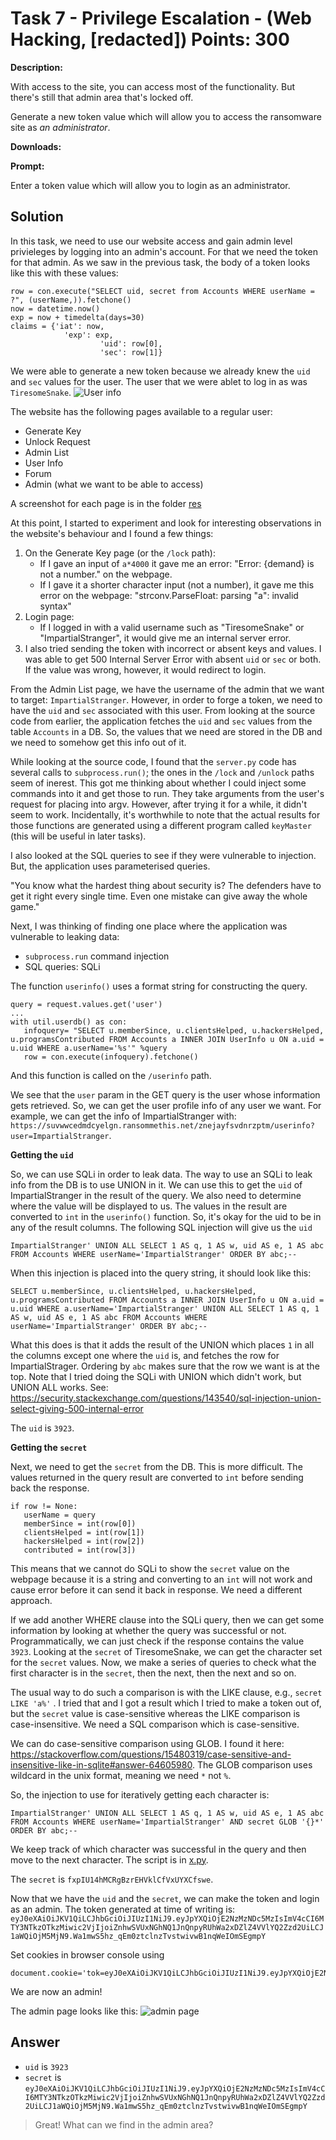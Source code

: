 # Task 7 - Privilege Escalation - (Web Hacking, [redacted]) Points: 300


**Description:**

With access to the site, you can access most of the functionality. But there's still that admin area that's locked off.

Generate a new token value which will allow you to access the ransomware site as *an administrator*.

**Downloads:**

**Prompt:**

Enter a token value which will allow you to login as an administrator.

## Solution

In this task, we need to use our website access and gain admin level privieleges by logging into an admin's account. For that we need the token for that admin. As we saw in the previous task, the body of a token looks like this with these values:
```
row = con.execute("SELECT uid, secret from Accounts WHERE userName = ?", (userName,)).fetchone()
now = datetime.now()
exp = now + timedelta(days=30)
claims = {'iat': now,
            'exp': exp,
                    'uid': row[0],
                    'sec': row[1]}
```
We were able to generate a new token because we already knew the `uid` and `sec` values for the user. The user that we were ablet to log in as was `TiresomeSnake`.
![User info](./res/user_info.png)

The website has the following pages available to a regular user:
- Generate Key
- Unlock Request
- Admin List
- User Info
- Forum
- Admin (what we want to be able to access)

A screenshot for each page is in the folder [res](./res)

At this point, I started to experiment and look for interesting observations in the website's behaviour and I found a few things:
1. On the Generate Key page (or the `/lock` path):
   -  If I gave an input of `a*4000` it gave me an error: "Error: {demand} is not a number." on the webpage.
   -  If I gave it a shorter character input (not a number), it gave me this error on the webpage: "strconv.ParseFloat: parsing "a": invalid syntax"
2. Login page: 
   - If I logged in with a valid username such as "TiresomeSnake" or "ImpartialStranger", it would give me an internal server error.
3. I also tried sending the token with incorrect or absent keys and values. I was able to get 500 Internal Server Error with absent `uid` or `sec` or both. If the value was wrong, however, it would redirect to login.

From the Admin List page, we have the username of the admin that we want to target: `ImpartialStranger`. However, in order to forge a token, we need to have the `uid` and `sec` associated with this user. From looking at the source code from earlier, the application fetches the `uid` and `sec` values from the table `Accounts` in a DB. So, the values that we need are stored in the DB and we need to somehow get this info out of it.

While looking at the source code, I found that the `server.py` code has several calls to `subprocess.run()`; the ones in the `/lock` and `/unlock` paths seem of inerest. This got me thinking about whether I could inject some commands into it and get those to run. They take arguments from the user's request for placing into argv. However, after trying it for a while, it didn't seem to work. Incidentally, it's worthwhile to note that the actual results for those functions are generated using a different program called `keyMaster` (this will be useful in later tasks).

I also looked at the SQL queries to see if they were vulnerable to injection. But, the application uses parameterised queries.

"You know what the hardest thing about security is? The defenders have to get it right every single time. Even one mistake can give away the whole game."

Next, I was thinking of finding one place where the application was vulnerable to leaking data:
- `subprocess.run` command injection
- SQL queries: SQLi

The function `userinfo()` uses a format string for constructing the query. 
```
query = request.values.get('user')
...
with util.userdb() as con:
   infoquery= "SELECT u.memberSince, u.clientsHelped, u.hackersHelped, u.programsContributed FROM Accounts a INNER JOIN UserInfo u ON a.uid = u.uid WHERE a.userName='%s'" %query
   row = con.execute(infoquery).fetchone()
```
And this function is called on the `/userinfo` path.

We see that the `user` param in the GET query is the user whose information gets retrieved. So, we can get the user profile info of any user we want. For example, we can get the info of ImpartialStranger with: `https://suvwwcedmdcyelgn.ransommethis.net/znejayfsvdnrzptm/userinfo?user=ImpartialStranger`. 

**Getting the `uid`**

So, we can use SQLi in order to leak data. The way to use an SQLi to leak info from the DB is to use UNION in it. We can use this to get the `uid` of ImpartialStranger in the result of the query. We also need to determine where the value will be displayed to us. The values in the result are converted to `int` in the `userinfo()` function. So, it's okay for the uid to be in any of the result columns. The following SQL injection  will give us the `uid`
```
ImpartialStranger' UNION ALL SELECT 1 AS q, 1 AS w, uid AS e, 1 AS abc FROM Accounts WHERE userName='ImpartialStranger' ORDER BY abc;--
```
When this injection is placed into the query string, it should look like this:
```
SELECT u.memberSince, u.clientsHelped, u.hackersHelped, u.programsContributed FROM Accounts a INNER JOIN UserInfo u ON a.uid = u.uid WHERE a.userName='ImpartialStranger' UNION ALL SELECT 1 AS q, 1 AS w, uid AS e, 1 AS abc FROM Accounts WHERE userName='ImpartialStranger' ORDER BY abc;--
```
What this does is that it adds the result of the UNION which places `1` in all the columns except one where the `uid` is, and fetches the row for ImpartialStrager. Ordering by `abc` makes sure that the row we want is at the top. Note that I tried doing the SQLi with UNION which didn't work, but UNION ALL works. See: https://security.stackexchange.com/questions/143540/sql-injection-union-select-giving-500-internal-error

The `uid` is `3923`.

**Getting the `secret`**

Next, we need to get the `secret` from the DB. This is more difficult. The values returned in the query result are converted to `int` before sending back the response.
```
if row != None:
   userName = query
   memberSince = int(row[0])
   clientsHelped = int(row[1])
   hackersHelped = int(row[2])
   contributed = int(row[3])
```
This means that we cannot do SQLi to show the `secret` value on the webpage because it is a string and converting to an `int` will not work and cause error before it can send it back in response. We need a different approach.

If we add another WHERE clause into the SQLi query, then we can get some information by looking at whether the query was successful or not. Programmatically, we can just check if the response contains the value `3923`. Looking at the `secret` of TiresomeSnake, we can get the character set for the `secret` values. Now, we make a series of queries to check what the first character is in the `secret`, then the next, then the next and so on. 

The usual way to do such a comparison is with the LIKE clause, e.g., `secret LIKE 'a%'` . I tried that and I got a result which I tried to make a token out of, but the `secret` value is case-sensitive whereas the LIKE comparison is case-insensitive. We need a SQL comparison which is case-sensitive.

We can do case-sensitive comparison using GLOB. I found it here: https://stackoverflow.com/questions/15480319/case-sensitive-and-insensitive-like-in-sqlite#answer-64605980. The GLOB comparison uses wildcard in the unix format, meaning we need `*` not `%`.

So, the injection to use for iteratively getting each character is:
```
ImpartialStranger' UNION ALL SELECT 1 AS q, 1 AS w, uid AS e, 1 AS abc FROM Accounts WHERE userName='ImpartialStranger' AND secret GLOB '{}*' ORDER BY abc;--
```
We keep track of which character was successful in the query and then move to the next character. The script is in [x.py](./x.py).


The `secret` is `fxpIU14hMCRgBzrEHVklCfVxUYXCfswe`.

Now that we have the `uid` and the `secret`, we can make the token and login as an admin. The token generated at time of writing is: `eyJ0eXAiOiJKV1QiLCJhbGciOiJIUzI1NiJ9.eyJpYXQiOjE2NzMzNDc5MzIsImV4cCI6MTY3NTkzOTkzMiwic2VjIjoiZnhwSVUxNGhNQ1JnQnpyRUhWa2xDZlZ4VVlYQ2Zzd2UiLCJ1aWQiOjM5MjN9.Wa1mwS5hz_qEm0ztclnzTvstwivwB1nqWeIOmSEgmpY`

Set cookies in browser console using 
```
document.cookie='tok=eyJ0eXAiOiJKV1QiLCJhbGciOiJIUzI1NiJ9.eyJpYXQiOjE2NzMzNDc5MzIsImV4cCI6MTY3NTkzOTkzMiwic2VjIjoiZnhwSVUxNGhNQ1JnQnpyRUhWa2xDZlZ4VVlYQ2Zzd2UiLCJ1aWQiOjM5MjN9.Wa1mwS5hz_qEm0ztclnzTvstwivwB1nqWeIOmSEgmpY;'
```

We are now an admin!

The admin page looks like this:
![admin page](./res/admin_page.png)


## Answer
- `uid` is `3923`
- `secret` is `eyJ0eXAiOiJKV1QiLCJhbGciOiJIUzI1NiJ9.eyJpYXQiOjE2NzMzNDc5MzIsImV4cCI6MTY3NTkzOTkzMiwic2VjIjoiZnhwSVUxNGhNQ1JnQnpyRUhWa2xDZlZ4VVlYQ2Zzd2UiLCJ1aWQiOjM5MjN9.Wa1mwS5hz_qEm0ztclnzTvstwivwB1nqWeIOmSEgmpY`

> Great! What can we find in the admin area?